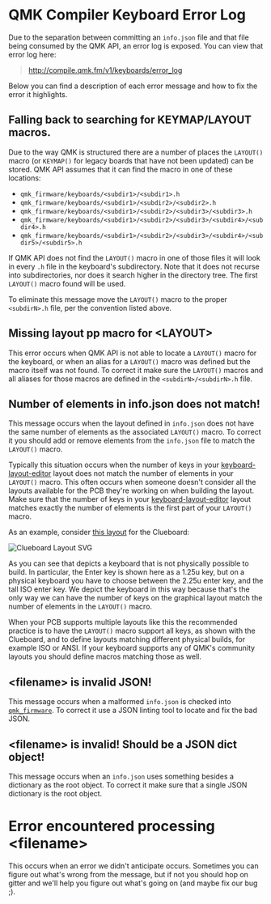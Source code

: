# QMK Compiler Keyboard Error Log

Due to the separation between committing an `info.json` file and that file being consumed by the QMK API, an error log is exposed. You can view that error log here:

> http://compile.qmk.fm/v1/keyboards/error_log

Below you can find a description of each error message and how to fix the error it highlights.

## Falling back to searching for KEYMAP/LAYOUT macros.

Due to the way QMK is structured there are a number of places the `LAYOUT()` macro (or `KEYMAP()` for legacy boards that have not been updated) can be stored. QMK API assumes that it can find the macro in one of these locations:

* `qmk_firmware/keyboards/<subdir1>/<subdir1>.h`
* `qmk_firmware/keyboards/<subdir1>/<subdir2>/<subdir2>.h`
* `qmk_firmware/keyboards/<subdir1>/<subdir2>/<subdir3>/<subdir3>.h`
* `qmk_firmware/keyboards/<subdir1>/<subdir2>/<subdir3>/<subdir4>/<subdir4>.h`
* `qmk_firmware/keyboards/<subdir1>/<subdir2>/<subdir3>/<subdir4>/<subdir5>/<subdir5>.h`

If QMK API does not find the `LAYOUT()` macro in one of those files it will look in every `.h` file in the keyboard's subdirectory. Note that it does not recurse into subdirectories, nor does it search higher in the directory tree. The first `LAYOUT()` macro found will be used.

To eliminate this message move the `LAYOUT()` macro to the proper `<subdirN>.h` file, per the convention listed above.

## Missing layout pp macro for &lt;LAYOUT&gt;

This error occurs when QMK API is not able to locate a `LAYOUT()` macro for the keyboard, or when an alias for a `LAYOUT()` macro was defined but the macro itself was not found. To correct it make sure the `LAYOUT()` macros and all aliases for those macros are defined in the `<subdirN>/<subdirN>.h` file.

## Number of elements in info.json does not match!

This message occurs when the layout defined in `info.json` does not have the same number of elements as the associated `LAYOUT()` macro. To correct it you should add or remove elements from the `info.json` file to match the `LAYOUT()` macro.

Typically this situation occurs when the number of keys in your [keyboard-layout-editor](http://www.keyboard-layout-editor.com) layout does not match the number of elements in your `LAYOUT()` macro. This often occurs when someone doesn't consider all the layouts available for the PCB they're working on when building the layout. Make sure that the number of keys in your [keyboard-layout-editor](http://www.keyboard-layout-editor.com) layout matches exactly the number of elements is the first part of your `LAYOUT()` macro.

As an example, consider [this layout](http://www.keyboard-layout-editor.com/#/gists/4e4f1a50b3788231c1109158443d568a) for the Clueboard:

![Clueboard Layout SVG](clueboard_layout.svg)

As you can see that depicts a keyboard that is not physically possible to build. In particular, the Enter key is shown here as a 1.25u key, but on a physical keyboard you have to choose between the 2.25u enter key, and the tall ISO enter key. We depict the keyboard in this way because that's the only way we can have the number of keys on the graphical layout match the number of elements in the `LAYOUT()` macro.

When your PCB supports multiple layouts like this the recommended practice is to have the `LAYOUT()` macro support all keys, as shown with the Clueboard, and to define layouts matching different physical builds, for example ISO or ANSI. If your keyboard supports any of QMK's community layouts you should define macros matching those as well.

## &lt;filename&gt; is invalid JSON!

This message occurs when a malformed `info.json` is checked into [`qmk_firmware`](https://github.com/qmk/qmk_firmware). To correct it use a JSON linting tool to locate and fix the bad JSON.

## &lt;filename&gt; is invalid! Should be a JSON dict object!

This message occurs when an `info.json` uses something besides a dictionary as the root object. To correct it make sure that a single JSON dictionary is the root object.

# Error encountered processing &lt;filename&gt;

This occurs when an error we didn't anticipate occurs. Sometimes you can figure out what's wrong from the message, but if not you should hop on gitter and we'll help you figure out what's going on (and maybe fix our bug ;).
